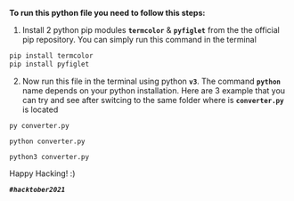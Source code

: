 **To run this python file you need to follow this steps:**
1. Install 2 python pip modules **`termcolor`** & **`pyfiglet`** from the the official pip repository.
  You can simply run this command in the terminal
  ```bash
  pip install termcolor
  pip install pyfiglet
  ```
2. Now run this file in the terminal using python **`v3`**. 
  The command **`python`** name depends on your python installation. Here are 3 example that you can try and see after switcing to the same folder where is **`converter.py`** is located
  ```
  py converter.py
  
  python converter.py
  
  python3 converter.py
  ```
  
 Happy Hacking! :)
 
**_`#hacktober2021`_**
